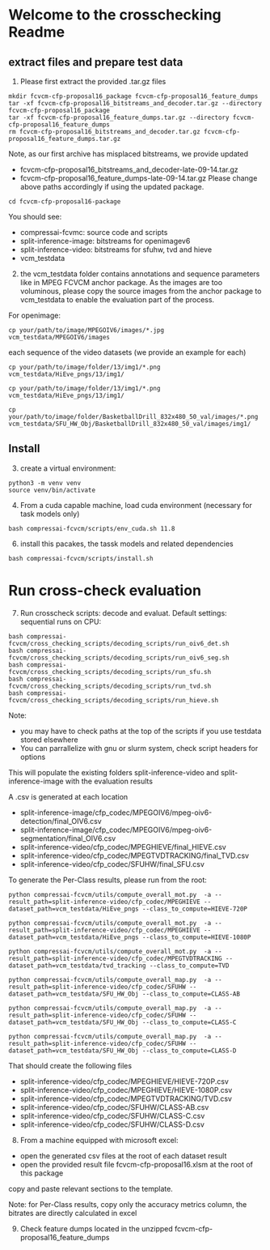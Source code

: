 # Welcome to the crosschecking Readme

## extract files and prepare test data
1. Please first extract the provided  .tar.gz files

```
mkdir fcvcm-cfp-proposal16_package fcvcm-cfp-proposal16_feature_dumps
tar -xf fcvcm-cfp-proposal16_bitstreams_and_decoder.tar.gz --directory fcvcm-cfp-proposal16_package
tar -xf fcvcm-cfp-proposal16_feature_dumps.tar.gz --directory fcvcm-cfp-proposal16_feature_dumps
rm fcvcm-cfp-proposal16_bitstreams_and_decoder.tar.gz fcvcm-cfp-proposal16_feature_dumps.tar.gz
```

Note, as our first archive has misplaced bitstreams, we provide updated
- fcvcm-cfp-proposal16_bitstreams_and_decoder-late-09-14.tar.gz
- fcvcm-cfp-proposal16_feature_dumps-late-09-14.tar.gz
Please change above paths accordingly if using the updated package. 

```
cd fcvcm-cfp-proposal16-package
```

You should see:
- compressai-fcvmc: source code and scripts
- split-inference-image: bitstreams for openimagev6
- split-inference-video: bitstreams for sfuhw, tvd and hieve
- vcm_testdata 


2. the vcm_testdata folder contains annotations and sequence parameters like in MPEG FCVCM anchor package. As the images are too voluminous, please copy the source images from the anchor package to vcm_testdata to enable the evaluation part of the process.

For openimage:
```
cp your/path/to/image/MPEGOIV6/images/*.jpg vcm_testdata/MPEGOIV6/images
```

each sequence of the video datasets (we provide an example for each)
```
cp your/path/to/image/folder/13/img1/*.png vcm_testdata/HiEve_pngs/13/img1/
```
```
cp your/path/to/image/folder/13/img1/*.png vcm_testdata/HiEve_pngs/13/img1/
```
```
cp your/path/to/image/folder/BasketballDrill_832x480_50_val/images/*.png vcm_testdata/SFU_HW_Obj/BasketballDrill_832x480_50_val/images/img1/
```


## Install
3. create a virtual environment:
```
python3 -m venv venv
source venv/bin/activate
```

4. From a cuda capable machine, load cuda environment (necessary for task models only)

```
bash compressai-fcvcm/scripts/env_cuda.sh 11.8
```

6. install this pacakes, the tassk models and related dependencies
```
bash compressai-fcvcm/scripts/install.sh
```

# Run cross-check evaluation
7. Run crosscheck scripts: decode and evaluat.
Default settings: sequential runs on CPU:
```
bash compressai-fcvcm/cross_checking_scripts/decoding_scripts/run_oiv6_det.sh
bash compressai-fcvcm/cross_checking_scripts/decoding_scripts/run_oiv6_seg.sh
bash compressai-fcvcm/cross_checking_scripts/decoding_scripts/run_sfu.sh
bash compressai-fcvcm/cross_checking_scripts/decoding_scripts/run_tvd.sh
bash compressai-fcvcm/cross_checking_scripts/decoding_scripts/run_hieve.sh
```

Note: 
- you may have to check paths at the top of the scripts if you use testdata stored elsewhere
- You can parrallelize with gnu or slurm system, check script headers for options

This will populate the existing folders split-inference-video and split-inference-image with the evaluation results

A .csv is generated at each location 
- split-inference-image/cfp_codec/MPEGOIV6/mpeg-oiv6-detection/final_OIV6.csv
- split-inference-image/cfp_codec/MPEGOIV6/mpeg-oiv6-segmentation/final_OIV6.csv
- split-inference-video/cfp_codec/MPEGHIEVE/final_HIEVE.csv
- split-inference-video/cfp_codec/MPEGTVDTRACKING/final_TVD.csv
- split-inference-video/cfp_codec/SFUHW/final_SFU.csv

To generate the Per-Class results, please run from the root:
```
python compressai-fcvcm/utils/compute_overall_mot.py  -a --result_path=split-inference-video/cfp_codec/MPEGHIEVE --dataset_path=vcm_testdata/HiEve_pngs --class_to_compute=HIEVE-720P
```
```
python compressai-fcvcm/utils/compute_overall_mot.py  -a --result_path=split-inference-video/cfp_codec/MPEGHIEVE --dataset_path=vcm_testdata/HiEve_pngs --class_to_compute=HIEVE-1080P
```
```
python compressai-fcvcm/utils/compute_overall_mot.py  -a --result_path=split-inference-video/cfp_codec/MPEGTVDTRACKING --dataset_path=vcm_testdata/tvd_tracking --class_to_compute=TVD
```
```
python compressai-fcvcm/utils/compute_overall_map.py  -a --result_path=split-inference-video/cfp_codec/SFUHW --dataset_path=vcm_testdata/SFU_HW_Obj --class_to_compute=CLASS-AB
```
```
python compressai-fcvcm/utils/compute_overall_map.py  -a --result_path=split-inference-video/cfp_codec/SFUHW --dataset_path=vcm_testdata/SFU_HW_Obj --class_to_compute=CLASS-C
```
```
python compressai-fcvcm/utils/compute_overall_map.py  -a --result_path=split-inference-video/cfp_codec/SFUHW --dataset_path=vcm_testdata/SFU_HW_Obj --class_to_compute=CLASS-D
```

That should create the following files
- split-inference-video/cfp_codec/MPEGHIEVE/HIEVE-720P.csv
- split-inference-video/cfp_codec/MPEGHIEVE/HIEVE-1080P.csv
- split-inference-video/cfp_codec/MPEGTVDTRACKING/TVD.csv
- split-inference-video/cfp_codec/SFUHW/CLASS-AB.csv
- split-inference-video/cfp_codec/SFUHW/CLASS-C.csv
- split-inference-video/cfp_codec/SFUHW/CLASS-D.csv



8. From a machine equipped with microsoft excel:
- open the generated csv files at the root of each dataset result 
- open the provided result file fcvcm-cfp-proposal16.xlsm at the root of this package

copy and paste relevant sections to the template.

Note: for Per-Class results, copy only the accuracy metrics column, the bitrates are directly calculated in excel 


9. Check feature dumps located in the unzipped fcvcm-cfp-proposal16_feature_dumps

